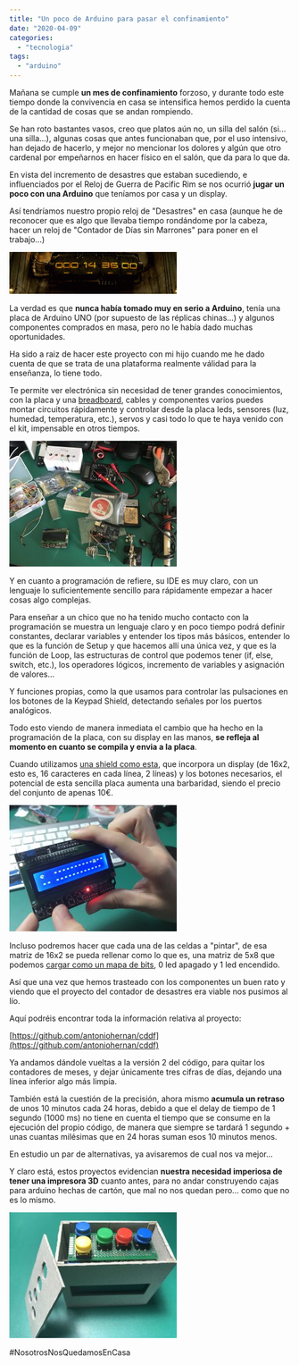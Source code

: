 ```yaml
---
title: "Un poco de Arduino para pasar el confinamiento"
date: "2020-04-09"
categories: 
  - "tecnologia"
tags: 
  - "arduino"
---
```


Mañana se cumple **un mes de confinamiento** forzoso, y durante todo este tiempo donde la convivencia en casa se intensifica hemos perdido la cuenta de la cantidad de cosas que se andan rompiendo.

Se han roto bastantes vasos, creo que platos aún no, un silla del salón (si... una silla...), algunas cosas que antes funcionaban que, por el uso intensivo, han dejado de hacerlo, y mejor no mencionar los dolores y algún que otro cardenal por empeñarnos en hacer físico en el salón, que da para lo que da.

En vista del incremento de desastres que estaban sucediendo, e influenciados por el Reloj de Guerra de Pacific Rim se nos ocurrió **jugar un poco con una Arduino** que teníamos por casa y un display.

Así tendríamos nuestro propio reloj de "Desastres" en casa (aunque he de reconocer que es algo que llevaba tiempo rondándome por la cabeza, hacer un reloj de "Contador de Días sin Marrones" para poner en el trabajo...)

![](../images/Pacific_WClock-300x75.gif)

La verdad es que **nunca había tomado muy en serio a Arduino**, tenía una placa de Arduino UNO (por supuesto de las réplicas chinas...) y algunos componentes comprados en masa, pero no le había dado muchas oportunidades.

Ha sido a raiz de hacer este proyecto con mi hijo cuando me he dado cuenta de que se trata de una plataforma realmente válidad para la enseñanza, lo tiene todo.

Te permite ver electrónica sin necesidad de tener grandes conocimientos, con la placa y una [breadboard](https://es.wikipedia.org/wiki/Placa_de_pruebas), cables y componentes varios puedes montar circuitos rápidamente y controlar desde la placa leds, sensores (luz, humedad, temperatura, etc.), servos y casi todo lo que te haya venido con el kit, impensable en otros tiempos.

![](../images/IMG_E2008-300x225.jpg)

Y en cuanto a programación de refiere, su IDE es muy claro, con un lenguaje lo suficientemente sencillo para rápidamente empezar a hacer cosas algo complejas.

Para enseñar a un chico que no ha tenido mucho contacto con la programación se muestra un lenguaje claro y en poco tiempo podrá definir constantes, declarar variables y entender los tipos más básicos, entender lo que es la función de Setup y que hacemos allí una única vez, y que es la función de Loop, las estructuras de control que podemos tener (if, else, switch, etc.), los operadores lógicos, incremento de variables y asignación de valores...

Y funciones propias, como la que usamos para controlar las pulsaciones en los botones de la Keypad Shield, detectando señales por los puertos analógicos.

Todo esto viendo de manera inmediata el cambio que ha hecho en la programación de la placa, con su display en las manos, **se refleja al momento en cuanto se compila y envia a la placa**.

Cuando utilizamos [una shield como esta](https://wiki.dfrobot.com/LCD_KeyPad_Shield_For_Arduino_SKU__DFR0009), que incorpora un display (de 16x2, esto es, 16 caracteres en cada línea, 2 líneas) y los botones necesarios, el potencial de esta sencilla placa aumenta una barbaridad, siendo el precio del conjunto de apenas 10€.

![](../images/IMG_2009_pacman-300x226.jpg)

Incluso podremos hacer que cada una de las celdas a "pintar", de esa matriz de 16x2 se pueda rellenar como lo que es, una matriz de 5x8 que podemos [cargar como un mapa de bits](https://maxpromer.github.io/LCD-Character-Creator/), 0 led apagado y 1 led encendido.

Así que una vez que hemos trasteado con los componentes un buen rato y viendo que el proyecto del contador de desastres era viable nos pusimos al lío.

Aquí podréis encontrar toda la información relativa al proyecto:

[https://github.com/antoniohernan/cddf](https://github.com/antoniohernan/cddf)

Ya andamos dándole vueltas a la versión 2 del código, para quitar los contadores de meses, y dejar únicamente tres cifras de días, dejando una línea inferior algo más limpia.

También está la cuestión de la precisión, ahora mismo **acumula un retraso** de unos 10 minutos cada 24 horas, debido a que el delay de tiempo de 1 segundo (1000 ms) no tiene en cuenta el tiempo que se consume en la ejecución del propio código, de manera que siempre se tardará 1 segundo + unas cuantas milésimas que en 24 horas suman esos 10 minutos menos.

En estudio un par de alternativas, ya avisaremos de cual nos va mejor...

Y claro está, estos proyectos evidencian **nuestra necesidad imperiosa de tener una impresora 3D** cuanto antes, para no andar construyendo cajas para arduino hechas de cartón, que mal no nos quedan pero... como que no es lo mismo.

![](../images/IMG_2016-300x225.jpg)

#NosotrosNosQuedamosEnCasa

